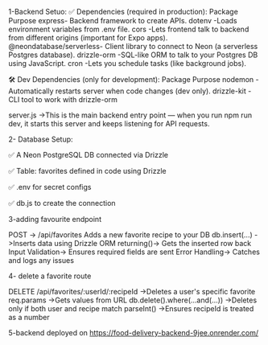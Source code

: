 1-Backend Setuo:
✅ Dependencies (required in production):
Package	Purpose
express-	Backend framework to create APIs.
dotenv	-Loads environment variables from .env file.
cors	-Lets frontend talk to backend from different origins (important for Expo apps).
@neondatabase/serverless-	Client library to connect to Neon (a serverless Postgres database).
drizzle-orm	-SQL-like ORM to talk to your Postgres DB using JavaScript.
cron	-Lets you schedule tasks (like background jobs).

🛠️ Dev Dependencies (only for development):
Package	Purpose
nodemon	-Automatically restarts server when code changes (dev only).
drizzle-kit	-CLI tool to work with drizzle-orm


server.js ->This is the main backend entry point — when you run npm run dev, it starts this server and keeps listening for API requests.


2- Database Setup:

✅ A Neon PostgreSQL DB connected via Drizzle

✅ Table: favorites defined in code using Drizzle

✅ .env for secret configs

✅ db.js to create the connection

3-adding favourite endpoint


POST -> /api/favorites	Adds a new favorite recipe to your DB
db.insert(...)	->Inserts data using Drizzle ORM
returning()->	Gets the inserted row back
Input Validation->	Ensures required fields are sent
Error Handling->	Catches and logs any issues

4- delete a favorite route


DELETE /api/favorites/:userId/:recipeId	->Deletes a user's specific favorite
req.params	->Gets values from URL
db.delete().where(...and(...))	->Deletes only if both user and recipe match
parseInt()	->Ensures recipeId is treated as a number

5-backend deployed on https://food-delivery-backend-9jee.onrender.com/